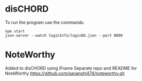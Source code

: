 # disCHORD

To run the program use the commands:

```
npm start
json-server --watch loginInfo/loginDb.json --port 8000
```

# NoteWorthy 

Added to disCHORD using iFrame
Separate repo and README for NoteWorthy 
https://github.com/sananshi474/noteworthy.git
